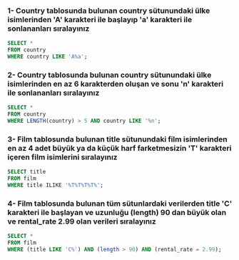 ### 1- Country tablosunda bulunan country sütunundaki ülke isimlerinden 'A' karakteri ile başlayıp 'a' karakteri ile sonlananları sıralayınız

```sql
SELECT * 
FROM country
WHERE country LIKE 'A%a';
```

### 2- Country tablosunda bulunan country sütunundaki ülke isimlerinden en az 6 karakterden oluşan ve sonu 'n' karakteri ile sonlananları sıralayınız

```sql
SELECT * 
FROM country
WHERE LENGTH(country) > 5 AND country LIKE '%n';
```

### 3- Film tablosunda bulunan title sütunundaki film isimlerinden en az 4 adet büyük ya da küçük harf farketmesizin 'T' karakteri içeren film isimlerini sıralayınız

```sql
SELECT title
FROM film
WHERE title ILIKE '%T%T%T%T%';
```

### 4- Film tablosunda bulunan tüm sütunlardaki verilerden title 'C' karakteri ile başlayan ve uzunluğu (length) 90 dan büyük olan ve rental_rate 2.99 olan verileri sıralayınız

```sql
SELECT *
FROM film
WHERE (title LIKE 'C%') AND (length > 90) AND (rental_rate = 2.99);
```
